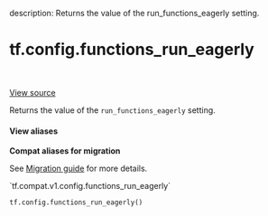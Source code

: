 description: Returns the value of the run_functions_eagerly setting.

<div itemscope itemtype="http://developers.google.com/ReferenceObject">
<meta itemprop="name" content="tf.config.functions_run_eagerly" />
<meta itemprop="path" content="Stable" />
</div>

# tf.config.functions_run_eagerly

<!-- Insert buttons and diff -->

<table class="tfo-notebook-buttons tfo-api nocontent" align="left">

</table>

<a target="_blank" href="/code/stable/tensorflow/python/eager/def_function.py">View source</a>



Returns the value of the `run_functions_eagerly` setting.

<section class="expandable">
  <h4 class="showalways">View aliases</h4>
  <p>
<b>Compat aliases for migration</b>
<p>See
<a href="https://www.tensorflow.org/guide/migrate">Migration guide</a> for
more details.</p>
<p>`tf.compat.v1.config.functions_run_eagerly`</p>
</p>
</section>

<pre class="devsite-click-to-copy prettyprint lang-py tfo-signature-link">
<code>tf.config.functions_run_eagerly()
</code></pre>



<!-- Placeholder for "Used in" -->
